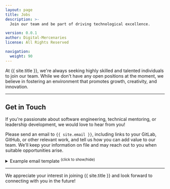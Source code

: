 ```yaml
---
layout: page
title: Jobs
description: >-
  Join our team and be part of driving technological excellence.

version: 0.0.1
author: Digital-Mercenaries
license: All Rights Reserved

navigation:
  weight: 90
---
```



At {{ site.title }}, we're always seeking highly skilled and talented
individuals to join our team.  While we don't have any open positions at the
moment, we believe in fostering an environment that promotes growth,
creativity, and innovation.


---


## Get in Touch


If you're passionate about software engineering, technical mentoring, or
leadership development, we would love to hear from you!

Please send an email to `{{ site.email }}`, including links to your GitLab,
GitHub, or other relevant work, and tell us how you can add value to our team.
We'll keep your information on file and may reach out to you when suitable
opportunities arise.

<details>
  <summary>Example email template <sup>(click to show/hide)</sup></summary>
  <blockquote>{% include email-template/jobs.html %}</blockquote>

  <p>
    Please customize above to suit your own style!... However, until we
    explicitly ask, do <strong>not</strong> include any attachments such as;
    cover-letter, resume, or other PII (Personally Identifiable Information).
  </p>
</details>

---

We appreciate your interest in joining {{ site.title }} and look forward to
connecting with you in the future!

